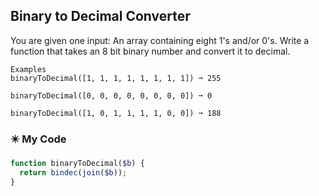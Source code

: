 ## Binary to Decimal Converter

You are given one input: An array containing eight 1's and/or 0's. Write a function that takes an 8 bit binary number and convert it to decimal.
```
Examples
binaryToDecimal([1, 1, 1, 1, 1, 1, 1, 1]) ➞ 255

binaryToDecimal([0, 0, 0, 0, 0, 0, 0, 0]) ➞ 0

binaryToDecimal([1, 0, 1, 1, 1, 1, 0, 0]) ➞ 188
```
### ✴️ My Code
```php
function binaryToDecimal($b) {
  return bindec(join($b));
}
```
